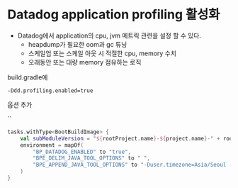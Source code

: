 # Datadog application profiling 활성화



* Datadog에서 application의 cpu, jvm 메트릭 관련을 설정 할 수 있다.
  * heapdump가 필요한 oom과 gc 튜닝
  * 스케일업 또는 스케일 아웃 시 적절한 cpu, memory 수치
  * 오래동안 또는 대량 memory 점유하는 로직

build.gradle에

`-Ddd.profiling.enabled=true`

옵션 추가

``

```kts
tasks.withType<BootBuildImage> {
    val subModuleVersion = "${rootProject.name}-${project.name}-" + rootProject.property("${rootProject.name}-${project.name}.version")
    environment = mapOf(
        "BP_DATADOG_ENABLED" to "true",
        "BPE_DELIM_JAVA_TOOL_OPTIONS" to " ",
        "BPE_APPEND_JAVA_TOOL_OPTIONS" to "-Duser.timezone=Asia/Seoul -Ddd.http.server.tag.query-string=true -Ddd.profiling.enabled=true -Ddd.version=${subModuleVersion}"
    )
}
```
